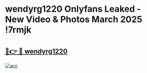 # wendyrg1220 Onlyfans Leaked - New Video & Photos March 2025 !7rmjk

# <h2><a href="https://agw5lu.iuczelnia.edu.pl?title=wendyrg1220&ref=7rmjk">🔗👉 🔴 wendyrg1220</a></h2>

[![acn](https://github.com/user-attachments/assets/0f9c940e-d8b0-45ae-aac7-cd30a18b3e1c)](https://agw5lu.iuczelnia.edu.pl?title=wendyrg1220&ref=7rmjk)


